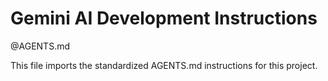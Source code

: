# Gemini AI Development Instructions

@AGENTS.md

This file imports the standardized AGENTS.md instructions for this project.
